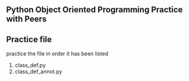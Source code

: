 ## Python Object Oriented Programming Practice with Peers


## Practice file
practice the file in order it has been listed 
<ol>
<li>class_def.py</li>
<li>class_def_annot.py</li>
</ol>
